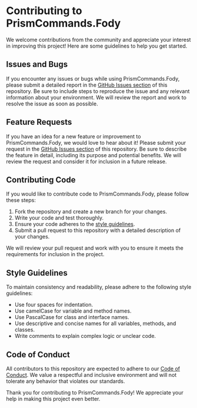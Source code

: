 # Contributing to PrismCommands.Fody

We welcome contributions from the community and appreciate your interest in improving this project! Here are some guidelines to help you get started.

## Issues and Bugs

If you encounter any issues or bugs while using PrismCommands.Fody, please submit a detailed report in the [GitHub Issues section](https://github.com/vitkuz573/PrismCommands.Fody/issues) of this repository. Be sure to include steps to reproduce the issue and any relevant information about your environment. We will review the report and work to resolve the issue as soon as possible.

## Feature Requests

If you have an idea for a new feature or improvement to PrismCommands.Fody, we would love to hear about it! Please submit your request in the [GitHub Issues section](https://github.com/vitkuz573/PrismCommands.Fody/issues) of this repository. Be sure to describe the feature in detail, including its purpose and potential benefits. We will review the request and consider it for inclusion in a future release.

## Contributing Code

If you would like to contribute code to PrismCommands.Fody, please follow these steps:

1. Fork the repository and create a new branch for your changes.
2. Write your code and test thoroughly.
3. Ensure your code adheres to the [style guidelines](https://github.com/vitkuz573/PrismCommands.Fody/blob/main/CONTRIBUTING.md#style-guidelines).
4. Submit a pull request to this repository with a detailed description of your changes.

We will review your pull request and work with you to ensure it meets the requirements for inclusion in the project.

## Style Guidelines

To maintain consistency and readability, please adhere to the following style guidelines:

- Use four spaces for indentation.
- Use camelCase for variable and method names.
- Use PascalCase for class and interface names.
- Use descriptive and concise names for all variables, methods, and classes.
- Write comments to explain complex logic or unclear code.

## Code of Conduct

All contributors to this repository are expected to adhere to our [Code of Conduct](https://github.com/vitkuz573/PrismCommands.Fody/blob/main/CODE_OF_CONDUCT.md). We value a respectful and inclusive environment and will not tolerate any behavior that violates our standards.

Thank you for contributing to PrismCommands.Fody! We appreciate your help in making this project even better.

